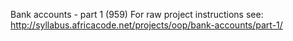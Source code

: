 Bank accounts - part 1 (959)
For raw project instructions see: http://syllabus.africacode.net/projects/oop/bank-accounts/part-1/
